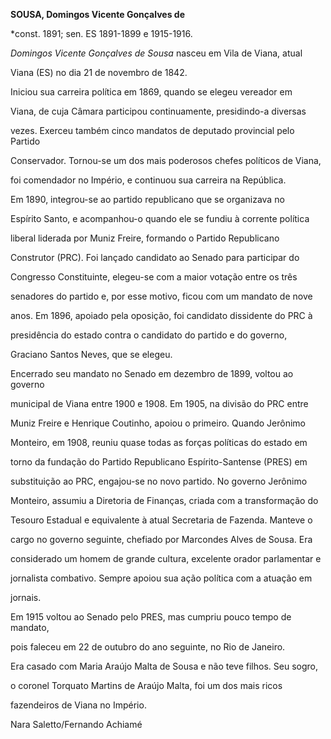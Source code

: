 **SOUSA, Domingos Vicente Gonçalves de**



\*const. 1891; sen. ES 1891-1899 e 1915-1916.



*Domingos Vicente Gonçalves de Sousa* nasceu em Vila de Viana, atual

Viana (ES) no dia 21 de novembro de 1842.



Iniciou sua carreira política em 1869, quando se elegeu vereador em

Viana, de cuja Câmara participou continuamente, presidindo-a diversas

vezes. Exerceu também cinco mandatos de deputado provincial pelo Partido

Conservador. Tornou-se um dos mais poderosos chefes políticos de Viana,

foi comendador no Império, e continuou sua carreira na República.



Em 1890, integrou-se ao partido republicano que se organizava no

Espírito Santo, e acompanhou-o quando ele se fundiu à corrente política

liberal liderada por Muniz Freire, formando o Partido Republicano

Construtor (PRC). Foi lançado candidato ao Senado para participar do

Congresso Constituinte, elegeu-se com a maior votação entre os três

senadores do partido e, por esse motivo, ficou com um mandato de nove

anos. Em 1896, apoiado pela oposição, foi candidato dissidente do PRC à

presidência do estado contra o candidato do partido e do governo,

Graciano Santos Neves, que se elegeu.



Encerrado seu mandato no Senado em dezembro de 1899, voltou ao governo

municipal de Viana entre 1900 e 1908. Em 1905, na divisão do PRC entre

Muniz Freire e Henrique Coutinho, apoiou o primeiro. Quando Jerônimo

Monteiro, em 1908, reuniu quase todas as forças políticas do estado em

torno da fundação do Partido Republicano Espírito-Santense (PRES) em

substituição ao PRC, engajou-se no novo partido. No governo Jerônimo

Monteiro, assumiu a Diretoria de Finanças, criada com a transformação do

Tesouro Estadual e equivalente à atual Secretaria de Fazenda. Manteve o

cargo no governo seguinte, chefiado por Marcondes Alves de Sousa. Era

considerado um homem de grande cultura, excelente orador parlamentar e

jornalista combativo. Sempre apoiou sua ação política com a atuação em

jornais.



Em 1915 voltou ao Senado pelo PRES, mas cumpriu pouco tempo de mandato,

pois faleceu em 22 de outubro do ano seguinte, no Rio de Janeiro.



Era casado com Maria Araújo Malta de Sousa e não teve filhos. Seu sogro,

o coronel Torquato Martins de Araújo Malta, foi um dos mais ricos

fazendeiros de Viana no Império.



Nara Saletto/Fernando Achiamé



